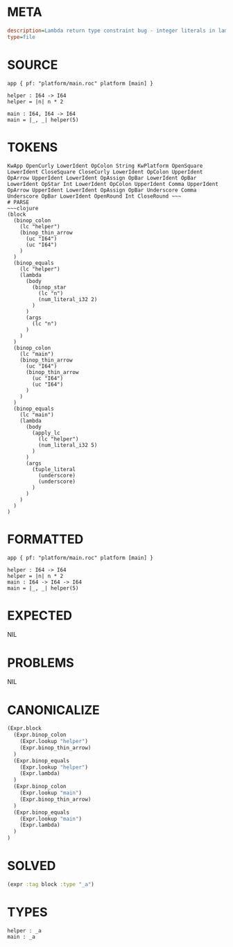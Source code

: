 # META
~~~ini
description=Lambda return type constraint bug - integer literals in lambda bodies should be constrained by function signature
type=file
~~~
# SOURCE
~~~roc
app { pf: "platform/main.roc" platform [main] }

helper : I64 -> I64
helper = |n| n * 2

main : I64, I64 -> I64
main = |_, _| helper(5)
~~~
# TOKENS
~~~text
KwApp OpenCurly LowerIdent OpColon String KwPlatform OpenSquare LowerIdent CloseSquare CloseCurly LowerIdent OpColon UpperIdent OpArrow UpperIdent LowerIdent OpAssign OpBar LowerIdent OpBar LowerIdent OpStar Int LowerIdent OpColon UpperIdent Comma UpperIdent OpArrow UpperIdent LowerIdent OpAssign OpBar Underscore Comma Underscore OpBar LowerIdent OpenRound Int CloseRound ~~~
# PARSE
~~~clojure
(block
  (binop_colon
    (lc "helper")
    (binop_thin_arrow
      (uc "I64")
      (uc "I64")
    )
  )
  (binop_equals
    (lc "helper")
    (lambda
      (body
        (binop_star
          (lc "n")
          (num_literal_i32 2)
        )
      )
      (args
        (lc "n")
      )
    )
  )
  (binop_colon
    (lc "main")
    (binop_thin_arrow
      (uc "I64")
      (binop_thin_arrow
        (uc "I64")
        (uc "I64")
      )
    )
  )
  (binop_equals
    (lc "main")
    (lambda
      (body
        (apply_lc
          (lc "helper")
          (num_literal_i32 5)
        )
      )
      (args
        (tuple_literal
          (underscore)
          (underscore)
        )
      )
    )
  )
)
~~~
# FORMATTED
~~~roc
app { pf: "platform/main.roc" platform [main] }

helper : I64 -> I64
helper = |n| n * 2
main : I64 -> I64 -> I64
main = |_, _| helper(5)
~~~
# EXPECTED
NIL
# PROBLEMS
NIL
# CANONICALIZE
~~~clojure
(Expr.block
  (Expr.binop_colon
    (Expr.lookup "helper")
    (Expr.binop_thin_arrow)
  )
  (Expr.binop_equals
    (Expr.lookup "helper")
    (Expr.lambda)
  )
  (Expr.binop_colon
    (Expr.lookup "main")
    (Expr.binop_thin_arrow)
  )
  (Expr.binop_equals
    (Expr.lookup "main")
    (Expr.lambda)
  )
)
~~~
# SOLVED
~~~clojure
(expr :tag block :type "_a")
~~~
# TYPES
~~~roc
helper : _a
main : _a
~~~
